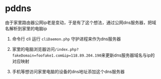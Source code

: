 
# pddns

由于家里路由器公网ip老是变动，于是有了这个想法，通过公网dns服务器，把域名解析到家里的电脑ip


1. 命令行 cli 运行 `cliDaemon.php` 守护进程来作为dns服务器

2. 家里的电脑浏览器访问`/index.php?fakeDomain=foofake1.com&ip=118.89.204.190`来更新dns服务器域名与ip的对应映射

3. 手机等想访问家里电脑的设备的dns地址添加这个dns服务器

